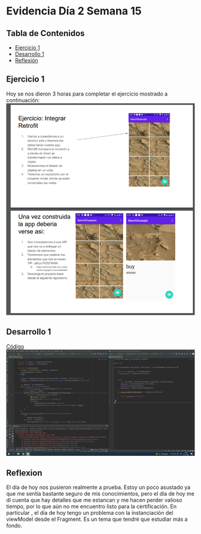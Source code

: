 # Evidencia Día 2 Semana 15
## Tabla de Contenidos
- [Ejercicio 1](#ejercicio-1)
- [Desarrollo 1](#desarrollo-1)
- [Reflexión](#reflexion)

## Ejercicio 1
Hoy se nos dieron 3 horas para completar el ejercicio mostrado a continuación:
![enunciado](https://raw.githubusercontent.com/SebaFarias/DESARROLLO-DE-APLICACIONES-MOVILES-ANDROID-KOTLIN/master/evidencias/09-11-2021/Ejercicio.PNG)
## Desarrollo 1 
[Código](https://github.com/SebaFarias/DESARROLLO-DE-APLICACIONES-MOVILES-ANDROID-KOTLIN/tree/master/TerrenosMarte/app/src/main/java/com/example/terrenosmarte)
![Captura](https://raw.githubusercontent.com/SebaFarias/DESARROLLO-DE-APLICACIONES-MOVILES-ANDROID-KOTLIN/master/evidencias/09-11-2021/ErrorCaptura.png)
## Reflexion
El día de hoy nos pusieron realmente a prueba. Estoy un poco asustado ya que me sentía bastante seguro de mis conocimientos, pero el día de hoy me dí cuenta que hay detalles que me estancan y me hacen perder valioso tiempo, por lo que aún no me encuentro listo para la certificación.
En particular , el día de hoy tengo un problema con la instanciación del viewModel desde el Fragment. Es un tema que tendré que estudiar más a fondo.